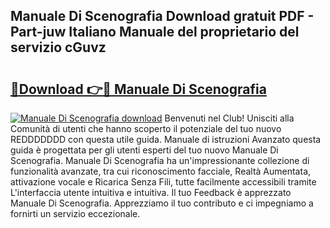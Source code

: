 ## Manuale Di Scenografia Download gratuit PDF - Part-juw Italiano Manuale del proprietario del servizio cGuvz

# <h2><a href="http://dfczlyy.blite.top/?on=Manuale+Di+Scenografia">🔗Download 👉🔴 Manuale Di Scenografia</a></h2>

[![Manuale Di Scenografia download](https://i.imgur.com/lujVjoI.png)](http://dfczlyy.blite.top/?on=Manuale+Di+Scenografia)
Benvenuti nel Club! Unisciti alla Comunità di utenti che hanno scoperto il potenziale del tuo nuovo REDDDDDDD con questa utile guida. Manuale di istruzioni Avanzato questa guida è progettata per gli utenti esperti del tuo nuovo Manuale Di Scenografia. Manuale Di Scenografia ha un'impressionante collezione di funzionalità avanzate, tra cui riconoscimento facciale, Realtà Aumentata, attivazione vocale e Ricarica Senza Fili, tutte facilmente accessibili tramite L'interfaccia utente intuitiva e intuitiva. Il tuo Feedback è apprezzato Manuale Di Scenografia. Apprezziamo il tuo contributo e ci impegniamo a fornirti un servizio eccezionale.
